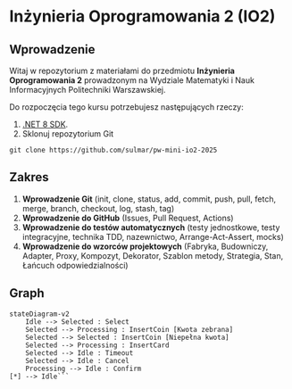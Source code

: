 # Inżynieria Oprogramowania 2 (IO2)

## Wprowadzenie

Witaj w repozytorium z materiałami do przedmiotu **Inżynieria Oprogramowania 2** prowadzonym na Wydziale Matematyki i Nauk Informacyjnych Politechniki Warszawskiej.

Do rozpoczęcia tego kursu potrzebujesz następujących rzeczy:

1. [.NET 8 SDK](https://dotnet.microsoft.com/en-us/download/dotnet/8.0).
2. Sklonuj repozytorium Git
```
git clone https://github.com/sulmar/pw-mini-io2-2025
```

## Zakres
1. **Wprowadzenie Git** (init, clone, status, add, commit, push, pull, fetch, merge, branch, checkout, log, stash, tag)
2. **Wprowadzenie do GitHub** (Issues, Pull Request, Actions)
3. **Wprowadzenie do testów automatycznych** (testy jednostkowe, testy integracyjne, technika TDD, nazewnictwo, Arrange-Act-Assert, mocks)
4. **Wprowadzenie do wzorców projektowych** (Fabryka, Budowniczy, Adapter, Proxy, Kompozyt, Dekorator, Szablon metody, Strategia, Stan, Łańcuch odpowiedzialności)


## Graph
```mermaid
stateDiagram-v2
	Idle --> Selected : Select
	Selected --> Processing : InsertCoin [Kwota zebrana]
	Selected --> Selected : InsertCoin [Niepełna kwota]
	Selected --> Processing : InsertCard
	Selected --> Idle : Timeout
	Selected --> Idle : Cancel
	Processing --> Idle : Confirm
[*] --> Idle```

